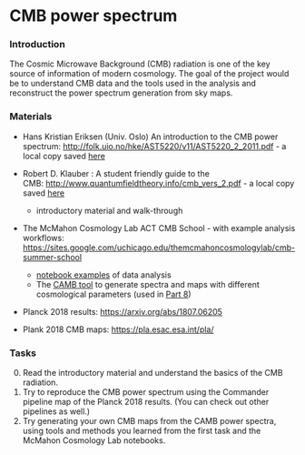 # CMB power spectrum

### Introduction
The Cosmic Microwave Background (CMB) radiation is one of the key source of information of modern cosmology. The goal of the project would be to understand CMB data and the tools used in the analysis and reconstruct the power spectrum generation from sky maps.

### Materials
- Hans Kristian Eriksen (Univ. Oslo) An introduction to the CMB power spectrum: http://folk.uio.no/hke/AST5220/v11/AST5220_2_2011.pdf - a local copy saved [here](AST5220_2_2011.pdf)

- Robert D. Klauber : A student friendly guide to the CMB: http://www.quantumfieldtheory.info/cmb_vers_2.pdf - a local copy saved [here](cmb_vers_2.pdf)
  - introductory material and walk-through 

- The McMahon Cosmology Lab ACT CMB School - with example analysis workflows: https://sites.google.com/uchicago.edu/themcmahoncosmologylab/cmb-summer-school
  - [notebook examples](https://github.com/jeffmcm1977/CMBAnalysis_SummerSchool) of data analysis
  - The [CAMB tool](https://camb.readthedocs.io/en/latest/) to generate spectra and maps with different cosmological parameters (used in [Part 8](https://github.com/jeffmcm1977/CMBAnalysis_SummerSchool/blob/master/CMB_School_Part_08.ipynb))
- Planck 2018 results: https://arxiv.org/abs/1807.06205 
- Plank 2018 CMB maps: https://pla.esac.esa.int/pla/

### Tasks
0. Read the introductory material and understand the basics of the CMB radiation.
1. Try to reproduce the CMB power spectrum using the Commander pipeline map of the Planck 2018 results. (You can check out other pipelines as well.)
2. Try generating your own CMB maps from the CAMB power spectra, using tools and methods you learned from the first task and the McMahon Cosmology Lab notebooks.